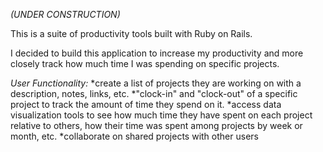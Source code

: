 *(UNDER CONSTRUCTION)*

This is a suite of productivity tools built with Ruby on Rails.

I decided to build this application to increase my productivity and more closely track
how much time I was spending on specific projects.

*User Functionality:*
  *create a list of projects they are working on with a description, notes, links, etc.
  *"clock-in" and "clock-out" of a specific project to track the amount of time they spend on it.
  *access data visualization tools to see how much time they have spent on each project relative to
    others, how their time was spent among projects by week or month, etc.
  *collaborate on shared projects with other users
